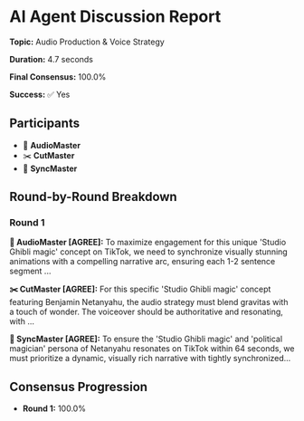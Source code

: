 # AI Agent Discussion Report

**Topic:** Audio Production & Voice Strategy

**Duration:** 4.7 seconds

**Final Consensus:** 100.0%

**Success:** ✅ Yes

## Participants

- 🎵 **AudioMaster**
- ✂️ **CutMaster**
- 🎯 **SyncMaster**

## Round-by-Round Breakdown

### Round 1

**🎵 AudioMaster [AGREE]:** To maximize engagement for this unique 'Studio Ghibli magic' concept on TikTok, we need to synchronize visually stunning animations with a compelling narrative arc, ensuring each 1-2 sentence segment ...

**✂️ CutMaster [AGREE]:** For this specific 'Studio Ghibli magic' concept featuring Benjamin Netanyahu, the audio strategy must blend gravitas with a touch of wonder. The voiceover should be authoritative and resonating, with ...

**🎯 SyncMaster [AGREE]:** To ensure the 'Studio Ghibli magic' and 'political magician' persona of Netanyahu resonates on TikTok within 64 seconds, we must prioritize a dynamic, visually rich narrative with tightly synchronized...

## Consensus Progression

- **Round 1:** 100.0%
